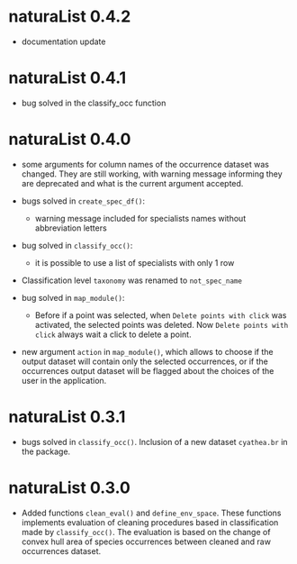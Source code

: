 # naturaList 0.4.2
* documentation update

# naturaList 0.4.1
* bug solved in the classify_occ function

# naturaList 0.4.0

* some arguments for column names of the occurrence dataset was changed. They are still working, with warning message informing they are deprecated and what is the current argument accepted. 

* bugs solved in `create_spec_df()`:
    * warning message included for specialists names without abbreviation letters
* bug solved in `classify_occ()`:
    * it is possible to use a list of specialists with only 1 row
* Classification level `taxonomy` was renamed to `not_spec_name`    

    
* bug solved in `map_module()`:
    * Before if a point was selected, when `Delete points with click` was activated, the selected points was deleted. Now `Delete points with click` always wait a click to delete a point. 
* new argument `action` in `map_module()`, which allows to choose if the output dataset will contain only the selected occurrences, or if the occurrences output dataset will be flagged about the choices of the user in the application.


# naturaList 0.3.1

* bugs solved in `classify_occ()`. Inclusion of a new dataset `cyathea.br` in the package.

# naturaList 0.3.0

* Added functions `clean_eval()` and `define_env_space`. These functions implements evaluation of cleaning procedures based in classification made by `classify_occ()`. The evaluation is based on the change of convex hull area of species occurrences between cleaned and raw occurrences dataset.
